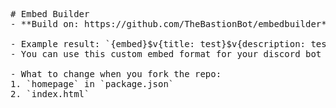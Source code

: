 <pre>
# Embed Builder
- **Build on: https://github.com/TheBastionBot/embedbuilder**

- Example result: `{embed}$v{title: test}$v{description: test}$v{color: #000000}`
- You can use this custom embed format for your discord bot and then fork the site if you want

- What to change when you fork the repo:
1. `homepage` in `package.json`
2. `index.html`
<pre>
